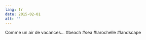 ```yaml
---
lang: fr
date: 2015-02-01
alt: ''
---
```


Comme un air de vacances... #beach #sea #larochelle #landscape
